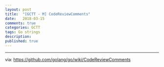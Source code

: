 ```yaml
---
layout: post
title:  "[GCTT - M] CodeReviewComments"
date:   2018-03-15
comments: true
categories: GCTT
tags: Go strings
description:
published: true
---
```




----------------

via: https://github.com/golang/go/wiki/CodeReviewComments
